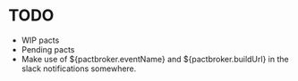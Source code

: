 # TODO
- WIP pacts
- Pending pacts
- Make use of ${pactbroker.eventName} and ${pactbroker.buildUrl} in the slack notifications somewhere.